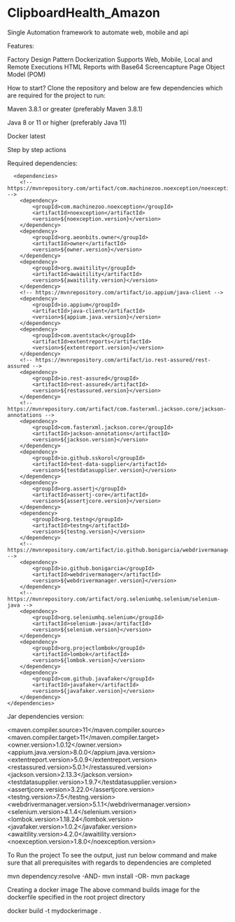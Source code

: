 # ClipboardHealth_Amazon
Single Automation framework to automate web, mobile and api

Features:

Factory Design Pattern
Dockerization
Supports Web, Mobile, Local and Remote Executions
HTML Reports with Base64 Screencapture
Page Object Model (POM)

How to start?
Clone the repository and below are few dependencies which are required for the project to run:

Maven 3.8.1 or greater (preferably Maven 3.8.1)

Java 8 or 11 or higher (preferably Java 11)

Docker latest

Step by step actions

Required dependencies:

      <dependencies>
        <!-- https://mvnrepository.com/artifact/com.machinezoo.noexception/noexception -->
        <dependency>
            <groupId>com.machinezoo.noexception</groupId>
            <artifactId>noexception</artifactId>
            <version>${noexception.version}</version>
        </dependency>
        <dependency>
            <groupId>org.aeonbits.owner</groupId>
            <artifactId>owner</artifactId>
            <version>${owner.version}</version>
        </dependency>
        <dependency>
            <groupId>org.awaitility</groupId>
            <artifactId>awaitility</artifactId>
            <version>${awaitility.version}</version>
        </dependency>
        <!-- https://mvnrepository.com/artifact/io.appium/java-client -->
        <dependency>
            <groupId>io.appium</groupId>
            <artifactId>java-client</artifactId>
            <version>${appium.java.version}</version>
        </dependency>
        <dependency>
            <groupId>com.aventstack</groupId>
            <artifactId>extentreports</artifactId>
            <version>${extentreport.version}</version>
        </dependency>
        <!-- https://mvnrepository.com/artifact/io.rest-assured/rest-assured -->
        <dependency>
            <groupId>io.rest-assured</groupId>
            <artifactId>rest-assured</artifactId>
            <version>${restassured.version}</version>
        </dependency>
        <!-- https://mvnrepository.com/artifact/com.fasterxml.jackson.core/jackson-annotations -->
        <dependency>
            <groupId>com.fasterxml.jackson.core</groupId>
            <artifactId>jackson-annotations</artifactId>
            <version>${jackson.version}</version>
        </dependency>
        <dependency>
            <groupId>io.github.sskorol</groupId>
            <artifactId>test-data-supplier</artifactId>
            <version>${testdatasupplier.version}</version>
        </dependency>
        <dependency>
            <groupId>org.assertj</groupId>
            <artifactId>assertj-core</artifactId>
            <version>${assertjcore.version}</version>
        </dependency>
        <dependency>
            <groupId>org.testng</groupId>
            <artifactId>testng</artifactId>
            <version>${testng.version}</version>
        </dependency>
        <!-- https://mvnrepository.com/artifact/io.github.bonigarcia/webdrivermanager -->
        <dependency>
            <groupId>io.github.bonigarcia</groupId>
            <artifactId>webdrivermanager</artifactId>
            <version>${webdrivermanager.version}</version>
        </dependency>
        <!-- https://mvnrepository.com/artifact/org.seleniumhq.selenium/selenium-java -->
        <dependency>
            <groupId>org.seleniumhq.selenium</groupId>
            <artifactId>selenium-java</artifactId>
            <version>${selenium.version}</version>
        </dependency>
        <dependency>
            <groupId>org.projectlombok</groupId>
            <artifactId>lombok</artifactId>
            <version>${lombok.version}</version>
        </dependency>
        <dependency>
            <groupId>com.github.javafaker</groupId>
            <artifactId>javafaker</artifactId>
            <version>${javafaker.version}</version>
        </dependency>
    </dependencies>
Jar dependencies version:

  <maven.compiler.source>11</maven.compiler.source>
        <maven.compiler.target>11</maven.compiler.target>
        <owner.version>1.0.12</owner.version>
        <appium.java.version>8.0.0</appium.java.version>
        <extentreport.version>5.0.9</extentreport.version>
        <restassured.version>5.0.1</restassured.version>
        <jackson.version>2.13.3</jackson.version>
        <testdatasupplier.version>1.9.7</testdatasupplier.version>
        <assertjcore.version>3.22.0</assertjcore.version>
        <testng.version>7.5</testng.version>
        <webdrivermanager.version>5.1.1</webdrivermanager.version>
        <selenium.version>4.1.4</selenium.version>
        <lombok.version>1.18.24</lombok.version>
        <javafaker.version>1.0.2</javafaker.version>
        <awaitility.version>4.2.0</awaitility.version>
        <noexception.version>1.8.0</noexception.version>

To Run the project
To see the output, just run below command and make sure that all prerequisites with regards to dependencies are completed

mvn dependency:resolve
-AND-
mvn install
-OR-
mvn package

Creating a docker image
The above command builds image for the dockerfile specified in the root project directory

docker build -t mydockerimage .

